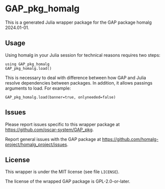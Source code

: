 # GAP_pkg_homalg

This is a generated Julia wrapper package for the GAP package homalg 2024.01-01.

## Usage

Using homalg in your Julia session for technical reasons requires two steps:

    using GAP_pkg_homalg
    GAP_pkg_homalg.load()

This is necessary to deal with difference between how GAP and Julia
resolve dependencies between packages. In addition, it allows passings
arguments to load. For example:

    GAP_pkg_homalg.load(banner=true, onlyneeded=false)

## Issues

Please report issues specific to this wrapper package at <https://github.com/oscar-system/GAP_pkg>.

Report general issues with the GAP package at <https://github.com/homalg-project/homalg_project/issues>.

## License

This wrapper is under the MIT license (see file `LICENSE`).

The license of the wrapped GAP package is GPL-2.0-or-later.
